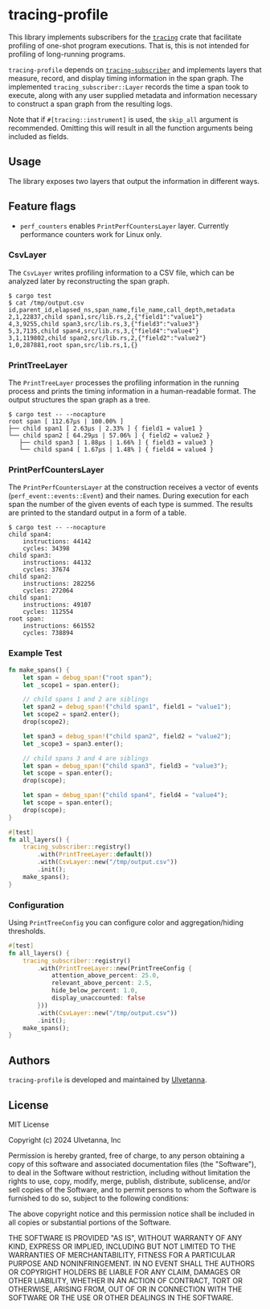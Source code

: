 # tracing-profile

This library implements subscribers for the [`tracing`](https://docs.rs/tracing/latest/tracing/) crate that facilitate
profiling of one-shot program executions. That is, this is not intended for profiling of long-running programs.

`tracing-profile` depends on [`tracing-subscriber`](https://docs.rs/tracing-subscriber/latest/tracing_subscriber/) and
implements layers that measure, record, and display timing information in the span graph. The implemented
`tracing_subscriber::Layer` records the time a span took to execute, along with any user supplied metadata and
information necessary to construct a span graph from the resulting logs.

Note that if `#[tracing::instrument]` is used, the `skip_all` argument is recommended. Omitting this will result in all
the function arguments being included as fields.

## Usage

The library exposes two layers that output the information in different ways.

## Feature flags
 - `perf_counters` enables `PrintPerfCountersLayer` layer. Currently performance counters work for Linux only.

### CsvLayer

The `CsvLayer` writes profiling information to a CSV file, which can be analyzed later by reconstructing the span graph.

```
$ cargo test
$ cat /tmp/output.csv
id,parent_id,elapsed_ns,span_name,file_name,call_depth,metadata
2,1,22837,child span1,src/lib.rs,2,{"field1":"value1"}
4,3,9255,child span3,src/lib.rs,3,{"field3":"value3"}
5,3,7135,child span4,src/lib.rs,3,{"field4":"value4"}
3,1,119802,child span2,src/lib.rs,2,{"field2":"value2"}
1,0,287881,root span,src/lib.rs,1,{}
```

### PrintTreeLayer

The `PrintTreeLayer` processes the profiling information in the running process and prints the timing information in a
human-readable format. The output structures the span graph as a tree.

```
$ cargo test -- --nocapture
root span [ 112.67µs | 100.00% ]
├── child span1 [ 2.63µs | 2.33% ] { field1 = value1 }
└── child span2 [ 64.29µs | 57.06% ] { field2 = value2 }
   ├── child span3 [ 1.88µs | 1.66% ] { field3 = value3 }
   └── child span4 [ 1.67µs | 1.48% ] { field4 = value4 }
```

### PrintPerfCountersLayer

The `PrintPerfCountersLayer` at the construction receives a vector of events (`perf_event::events::Event`) and their names. During execution for each span the number of the given events of each type is summed. The results are printed to the standard output in a form of a table.


```
$ cargo test -- --nocapture
child span4:
    instructions: 44142
    cycles: 34398
child span3:
    instructions: 44132
    cycles: 37674
child span2:
    instructions: 282256
    cycles: 272064
child span1:
    instructions: 49107
    cycles: 112554
root span:
    instructions: 661552
    cycles: 738894
```

### Example Test

```rust
fn make_spans() {
    let span = debug_span!("root span");
    let _scope1 = span.enter();

    // child spans 1 and 2 are siblings
    let span2 = debug_span!("child span1", field1 = "value1");
    let scope2 = span2.enter();
    drop(scope2);

    let span3 = debug_span!("child span2", field2 = "value2");
    let _scope3 = span3.enter();

    // child spans 3 and 4 are siblings
    let span = debug_span!("child span3", field3 = "value3");
    let scope = span.enter();
    drop(scope);

    let span = debug_span!("child span4", field4 = "value4");
    let scope = span.enter();
    drop(scope);
}

#[test]
fn all_layers() {
    tracing_subscriber::registry()
        .with(PrintTreeLayer::default())
        .with(CsvLayer::new("/tmp/output.csv"))
        .init();
    make_spans();
}
```

### Configuration

Using `PrintTreeConfig` you can configure color and aggregation/hiding thresholds.

```rs
#[test]
fn all_layers() {
    tracing_subscriber::registry()
        .with(PrintTreeLayer::new(PrintTreeConfig {
            attention_above_percent: 25.0,
            relevant_above_percent: 2.5,
            hide_below_percent: 1.0,
            display_unaccounted: false
        }))
        .with(CsvLayer::new("/tmp/output.csv"))
        .init();
    make_spans();
}
```

## Authors

`tracing-profile` is developed and maintained by [Ulvetanna](https://www.ulvetanna.io).

## License

MIT License

Copyright (c) 2024 Ulvetanna, Inc

Permission is hereby granted, free of charge, to any person obtaining a copy
of this software and associated documentation files (the "Software"), to deal
in the Software without restriction, including without limitation the rights
to use, copy, modify, merge, publish, distribute, sublicense, and/or sell
copies of the Software, and to permit persons to whom the Software is
furnished to do so, subject to the following conditions:

The above copyright notice and this permission notice shall be included in all
copies or substantial portions of the Software.

THE SOFTWARE IS PROVIDED "AS IS", WITHOUT WARRANTY OF ANY KIND, EXPRESS OR
IMPLIED, INCLUDING BUT NOT LIMITED TO THE WARRANTIES OF MERCHANTABILITY,
FITNESS FOR A PARTICULAR PURPOSE AND NONINFRINGEMENT. IN NO EVENT SHALL THE
AUTHORS OR COPYRIGHT HOLDERS BE LIABLE FOR ANY CLAIM, DAMAGES OR OTHER
LIABILITY, WHETHER IN AN ACTION OF CONTRACT, TORT OR OTHERWISE, ARISING FROM,
OUT OF OR IN CONNECTION WITH THE SOFTWARE OR THE USE OR OTHER DEALINGS IN THE
SOFTWARE.
